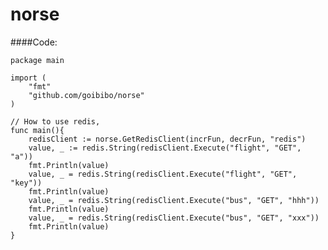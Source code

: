 # norse

####Code:

	package main

	import (
		"fmt"
		"github.com/goibibo/norse"
	)

	// How to use redis,
	func main(){
		redisClient := norse.GetRedisClient(incrFun, decrFun, "redis")
		value, _ := redis.String(redisClient.Execute("flight", "GET", "a"))
		fmt.Println(value)
		value, _ = redis.String(redisClient.Execute("flight", "GET", "key"))
		fmt.Println(value)
		value, _ = redis.String(redisClient.Execute("bus", "GET", "hhh"))
		fmt.Println(value)
		value, _ = redis.String(redisClient.Execute("bus", "GET", "xxx"))
		fmt.Println(value)
	}
